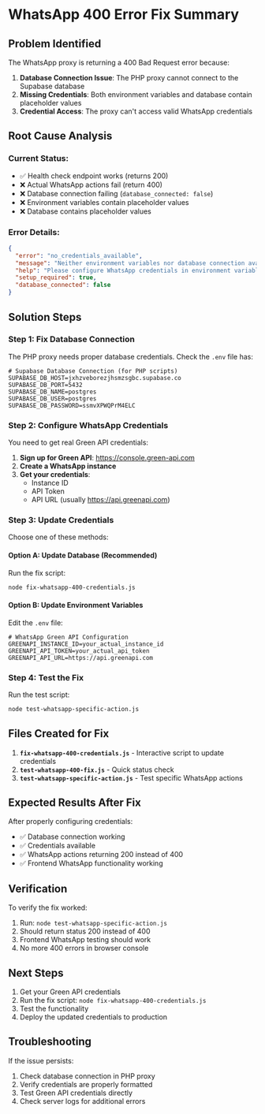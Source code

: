 # WhatsApp 400 Error Fix Summary

## Problem Identified

The WhatsApp proxy is returning a 400 Bad Request error because:

1. **Database Connection Issue**: The PHP proxy cannot connect to the Supabase database
2. **Missing Credentials**: Both environment variables and database contain placeholder values
3. **Credential Access**: The proxy can't access valid WhatsApp credentials

## Root Cause Analysis

### Current Status:
- ✅ Health check endpoint works (returns 200)
- ❌ Actual WhatsApp actions fail (return 400)
- ❌ Database connection failing (`database_connected: false`)
- ❌ Environment variables contain placeholder values
- ❌ Database contains placeholder values

### Error Details:
```json
{
  "error": "no_credentials_available",
  "message": "Neither environment variables nor database connection available",
  "help": "Please configure WhatsApp credentials in environment variables or fix database connection",
  "setup_required": true,
  "database_connected": false
}
```

## Solution Steps

### Step 1: Fix Database Connection
The PHP proxy needs proper database credentials. Check the `.env` file has:

```env
# Supabase Database Connection (for PHP scripts)
SUPABASE_DB_HOST=jxhzveborezjhsmzsgbc.supabase.co
SUPABASE_DB_PORT=5432
SUPABASE_DB_NAME=postgres
SUPABASE_DB_USER=postgres
SUPABASE_DB_PASSWORD=ssmvXPWQPrM4ELC
```

### Step 2: Configure WhatsApp Credentials
You need to get real Green API credentials:

1. **Sign up for Green API**: https://console.green-api.com
2. **Create a WhatsApp instance**
3. **Get your credentials**:
   - Instance ID
   - API Token
   - API URL (usually https://api.greenapi.com)

### Step 3: Update Credentials
Choose one of these methods:

#### Option A: Update Database (Recommended)
Run the fix script:
```bash
node fix-whatsapp-400-credentials.js
```

#### Option B: Update Environment Variables
Edit the `.env` file:
```env
# WhatsApp Green API Configuration
GREENAPI_INSTANCE_ID=your_actual_instance_id
GREENAPI_API_TOKEN=your_actual_api_token
GREENAPI_API_URL=https://api.greenapi.com
```

### Step 4: Test the Fix
Run the test script:
```bash
node test-whatsapp-specific-action.js
```

## Files Created for Fix

1. **`fix-whatsapp-400-credentials.js`** - Interactive script to update credentials
2. **`test-whatsapp-400-fix.js`** - Quick status check
3. **`test-whatsapp-specific-action.js`** - Test specific WhatsApp actions

## Expected Results After Fix

After properly configuring credentials:

- ✅ Database connection working
- ✅ Credentials available
- ✅ WhatsApp actions returning 200 instead of 400
- ✅ Frontend WhatsApp functionality working

## Verification

To verify the fix worked:

1. Run: `node test-whatsapp-specific-action.js`
2. Should return status 200 instead of 400
3. Frontend WhatsApp testing should work
4. No more 400 errors in browser console

## Next Steps

1. Get your Green API credentials
2. Run the fix script: `node fix-whatsapp-400-credentials.js`
3. Test the functionality
4. Deploy the updated credentials to production

## Troubleshooting

If the issue persists:

1. Check database connection in PHP proxy
2. Verify credentials are properly formatted
3. Test Green API credentials directly
4. Check server logs for additional errors
